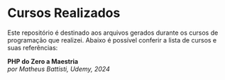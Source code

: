 # **Cursos Realizados**

Este repositório é destinado aos arquivos gerados durante os cursos de programação que realizei. Abaixo é possível conferir a lista de cursos e suas referências:  

**PHP do Zero a Maestria**  
_por Matheus Battisti, Udemy, 2024_

